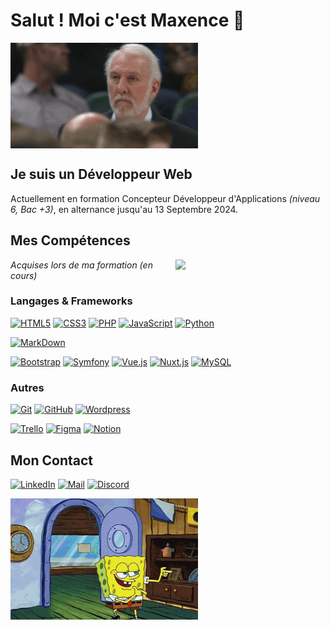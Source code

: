 # Salut ! Moi c'est **Maxence** 👋
<img src="pop-salue.gif" width="300px" align="middle">

## **Je suis un Développeur Web**
Actuellement en formation Concepteur Développeur d'Applications *(niveau 6, Bac +3)*, en alternance jusqu'au 13 Septembre 2024.


## **Mes Compétences**
<img src="mountain.jpg" align="right" width="240px"/>

*Acquises lors de ma formation (en cours)*

### Langages & Frameworks
[![HTML5](https://img.shields.io/badge/-HTML5-00003C?&logo=HTML5&logoColor=E34F26)](https://www.w3.org/html/)
[![CSS3](https://img.shields.io/badge/-CSS3-00003C?&logo=CSS3&logoColor=1572B6)](https://developer.mozilla.org/fr/docs/Web/CSS)
[![PHP](https://img.shields.io/badge/-PHP-00003C?&logo=PHP&logoColor=777BB4)](https://www.php.net)
[![JavaScript](https://img.shields.io/badge/-JavaScript-00003C?&logo=JavaScript&logoColor=F7DF1E)](https://developer.mozilla.org/en-US/docs/Web/JavaScript)
[![Python](https://img.shields.io/badge/-Python-00003C?&logo=Python&logoColor=3776AB)](https://www.python.org/)

[![MarkDown](https://img.shields.io/badge/-Markdown-00003C?logo=Markdown&logoColor=009688)](https://www.markdownguide.org/)


[![Bootstrap](https://img.shields.io/badge/-Bootstrap-00003C?&logo=Bootstrap&logoColor=E34F26)](https://getbootstrap.com/)
[![Symfony](https://img.shields.io/badge/-Symfony-00003C?&logo=Symfony&logoColor=FFF)](https://symfony.com)
[![Vue.js](https://img.shields.io/badge/-Vue.js-00003C?logo=vuedotjs&logoColor=#4FC08D)](https://vuejs.org/)
[![Nuxt.js](https://img.shields.io/badge/-Nuxt.js-00003C?logo=nuxtdotjs&logoColor=#00DC82)](https://nuxt.com/)
[![MySQL](https://img.shields.io/badge/-MySQL-00003C?&logo=MySQL&logoColor=4479A1)](https://www.mysql.com/)

### Autres
[![Git](https://img.shields.io/badge/-Git-00003C?logo=Git&logoColor=dd1b16)](https://git-scm.com/)
[![GitHub](https://img.shields.io/badge/-GitHub-00003C?logo=GitHub&logoColor=white)](https://github.com/Max-ldc)
[![Wordpress](https://img.shields.io/badge/-Wordpress-00003C?logo=Wordpress&logoColor=white)](https://wordpress.com/fr/)

[![Trello](https://img.shields.io/badge/-Trello-00003C?logo=Trello&logoColor=0084D1)](https://trello.com/fr)
[![Figma](https://img.shields.io/badge/-Figma-00003C?logo=Figma&logoColor=white)](https://www.figma.com/)
[![Notion](https://img.shields.io/badge/-Notion-00003C?&logo=Notion&logoColor=white)](https://www.notion.so/)


## **Mon Contact**

[![LinkedIn](https://img.shields.io/badge/-Maxence%20Leduc-00003C?logo=LinkedIn&logoColor=0e76a8)](https://www.linkedin.com/in/maxence-leduc-devweb/)
[![Mail](https://img.shields.io/badge/-leduc.mxc@gmail.com-00003C?logo=Mail.ru&logoColor=white)](mailto:leduc.mxc@gmail.com)
[![Discord](https://img.shields.io/badge/-maxenceldc-00003C?logo=Discord&logoColor=white)]()


<img src="sponge-bob.gif" width="300px" align="middle">

